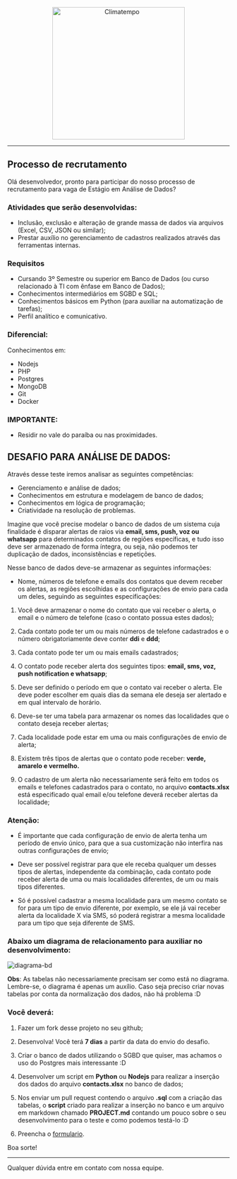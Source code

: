 <p align="center">
  <a href="http://www.climatempo.com.br">
      <img src="http://i.imgur.com/Q9lCAMF.png" alt="Climatempo" width="300px"/>
  </a>
</p>

___


## Processo de recrutamento

Olá desenvolvedor, pronto para participar do nosso
processo de recrutamento para vaga de Estágio em Análise de Dados?


### Atividades que serão desenvolvidas:

- Inclusão, exclusão e alteração de grande massa de dados via arquivos (Excel, CSV, JSON ou similar);
- Prestar auxílio no gerenciamento de cadastros realizados através das ferramentas internas.


### Requisitos

- Cursando 3º Semestre ou superior em Banco de Dados (ou curso relacionado à TI com ênfase em Banco de Dados);
- Conhecimentos intermediários em SGBD e SQL;
- Conhecimentos básicos em Python (para auxiliar na automatização de tarefas);
- Perfil analítico e comunicativo.


### Diferencial:

Conhecimentos em:

 - Nodejs
 - PHP
 - Postgres
 - MongoDB
 - Git
 - Docker


### IMPORTANTE:

- Residir no vale do paraíba ou nas proximidades.


## DESAFIO PARA ANÁLISE DE DADOS:

Através desse teste iremos analisar as seguintes competências:

- Gerenciamento e análise de dados;
- Conhecimentos em estrutura e modelagem de banco de dados;
- Conhecimentos em lógica de programação;
- Criatividade na resolução de problemas.

Imagine que você precise modelar o banco de dados de um sistema cuja finalidade é disparar alertas de raios via **email, sms, push, voz ou whatsapp** para determinados contatos de regiões específicas, e tudo isso deve ser armazenado de forma íntegra, ou seja, não podemos ter duplicação de dados, inconsistências e repetições.

Nesse banco de dados deve-se armazenar as seguintes informações:

- Nome, números de telefone e emails dos contatos que devem receber os alertas, as regiões escolhidas e as configurações de envio para cada um deles, seguindo as seguintes especificações:

1. Você deve armazenar o nome do contato que vai receber o alerta, o email e o número de telefone (caso o contato possua estes dados);

2. Cada contato pode ter um ou mais números de telefone cadastrados e o número obrigatoriamente deve conter **ddi** e **ddd**;

3. Cada contato pode ter um ou mais emails cadastrados;

4. O contato pode receber alerta dos seguintes tipos: **email, sms, voz, push notification e whatsapp**;

5. Deve ser definido o período em que o contato vai receber o alerta. Ele deve poder escolher em quais dias da semana ele deseja ser alertado e em qual intervalo de horário.

6. Deve-se ter uma tabela para armazenar os nomes das localidades que o contato deseja receber alertas;

7. Cada localidade pode estar em uma ou mais configurações de envio de alerta;

8. Existem três tipos de alertas que o contato pode receber: **verde, amarelo e vermelho.**

9. O cadastro de um alerta não necessariamente será feito em todos os emails e telefones cadastrados para o contato, no arquivo **contacts.xlsx** está especificado qual email e/ou telefone deverá receber alertas da localidade;

### Atenção:

- É importante que cada configuração de envio de alerta tenha um período de envio único, para que a sua customização não interfira nas outras configurações de envio;

- Deve ser possível registrar para que ele receba qualquer um desses tipos de alertas, independente da combinação, cada contato pode receber alerta de uma ou mais localidades diferentes, de um ou mais tipos diferentes.

- Só é possível cadastrar a mesma localidade para um mesmo contato se for para um tipo de envio diferente, por exemplo, se ele já vai receber alerta da localidade X via SMS, só poderá registrar a mesma localidade para um tipo que seja diferente de SMS.

### Abaixo um diagrama de relacionamento para auxiliar no desenvolvimento:

![diagrama-bd](https://user-images.githubusercontent.com/25674507/71759948-8cc54f00-2e94-11ea-95dc-c19b82925738.png)

**Obs**: As tabelas não necessariamente precisam ser como está no diagrama. Lembre-se, o diagrama é apenas um auxílio. Caso seja preciso criar novas tabelas por conta da normalização dos dados, não há problema :D

### Você deverá:

1. Fazer um fork desse projeto no seu github;

2. Desenvolva! Você terá **7 dias** a partir da data do envio do desafio.

3. Criar o banco de dados utilizando o SGBD que quiser, mas achamos o uso do Postgres mais interessante :D

4. Desenvolver um script em **Python** ou **Nodejs** para realizar a inserção dos dados do arquivo **contacts.xlsx** no banco de dados;

5. Nos enviar um pull request contendo o arquivo **.sql** com a criação das tabelas, o **script** criado para realizar a inserção no banco e um arquivo em markdown chamado **PROJECT.md** contando um pouco sobre o seu desenvolvimento para o teste e como podemos testá-lo :D

6. Preencha o [formulario](https://docs.google.com/forms/d/e/1FAIpQLSfPIwojh04iSxIrrOJSyrMvYcStLpoO3luR11ZxBY_pkWsjGA/viewform).


Boa sorte!

___


Qualquer dúvida entre em contato com nossa equipe.


